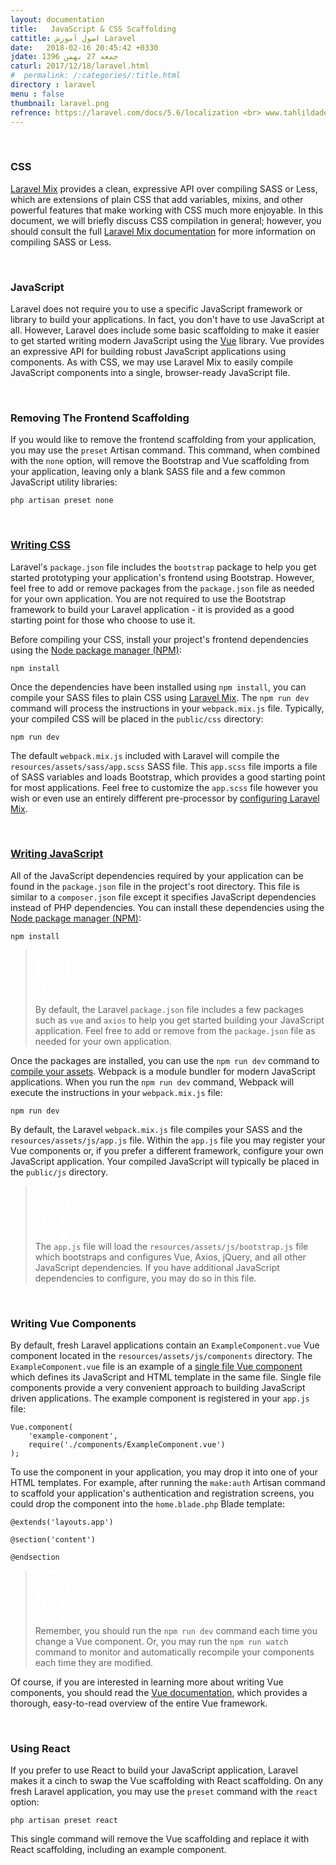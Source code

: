 ```yaml
---
layout: documentation
title:   JavaScript & CSS Scaffolding
cattitle: اصول آموزش Laravel
date:   2018-02-16 20:45:42 +0330
jdate: جمعه 27 بهمن 1396
caturl: 2017/12/18/laravel.html
#  permalink: /:categories/:title.html
directory : laravel
menu : false
thumbnail: laravel.png
refrence: https://laravel.com/docs/5.6/localization <br> www.tahlildadeh.com/ArticleDetails/آموزش-Localization-در-لاراول
---
```


<br>
<h3>CSS</h3>
<p>
<a href="/docs/5.6/mix">Laravel Mix</a> provides a clean, expressive API over compiling SASS or Less, which are extensions of plain CSS that add variables, mixins, and other powerful features that make working with CSS much more enjoyable. In this document, we will briefly discuss CSS compilation in general; however, you should consult the full <a href="/docs/5.6/mix">Laravel Mix documentation</a> for more information on compiling SASS or Less.
</p>

<br>
<h3>JavaScript</h3>
<p>
Laravel does not require you to use a specific JavaScript framework or library to build your applications. In fact, you don't have to use JavaScript at all. However, Laravel does include some basic scaffolding to make it easier to get started writing modern JavaScript using the <a href="https://vuejs.org">Vue</a> library. Vue provides an expressive API for building robust JavaScript applications using components. As with CSS, we may use Laravel Mix to easily compile JavaScript components into a single, browser-ready JavaScript file.
</p>

<br>
<h3>Removing The Frontend Scaffolding</h3>
<p>
If you would like to remove the frontend scaffolding from your application, you may use the <code class=" language-php">preset</code> Artisan command. This command, when combined with the <code class=" language-php">none</code> option, will remove the Bootstrap and Vue scaffolding from your application, leaving only a blank SASS file and a few common JavaScript utility libraries:
</p>

<pre><code class="language-php  line-numbers">php artisan preset none
</code></pre>

<p>
<a name="writing-css"></a>
</p>

<br>
<h3><a href="#writing-css">Writing CSS</a></h3>
<p>
Laravel's <code class=" language-php">package<span class="token punctuation">.</span>json</code> file includes the <code class=" language-php">bootstrap</code> package to help you get started prototyping your application's frontend using Bootstrap. However, feel free to add or remove packages from the <code class=" language-php">package<span class="token punctuation">.</span>json</code> file as needed for your own application. You are not required to use the Bootstrap framework to build your Laravel application - it is provided as a good starting point for those who choose to use it.
</p>

<p>
Before compiling your CSS, install your project's frontend dependencies using the <a href="https://www.npmjs.org">Node package manager (NPM)</a>:
</p>

<pre><code class="language-php  line-numbers">npm install
</code></pre>

<p>
Once the dependencies have been installed using <code class=" language-php">npm install</code>, you can compile your SASS files to plain CSS using <a href="/docs/5.6/mix#working-with-stylesheets">Laravel Mix</a>. The <code class=" language-php">npm run dev</code> command will process the instructions in your <code class=" language-php">webpack<span class="token punctuation">.</span>mix<span class="token punctuation">.</span>js</code> file. Typically, your compiled CSS will be placed in the <code class=" language-php"><span class="token keyword">public</span><span class="token operator">/</span>css</code> directory:
</p>

<pre><code class="language-php  line-numbers">npm run dev
</code></pre>

<p>
The default <code class=" language-php">webpack<span class="token punctuation">.</span>mix<span class="token punctuation">.</span>js</code> included with Laravel will compile the <code class=" language-php">resources<span class="token operator">/</span>assets<span class="token operator">/</span>sass<span class="token operator">/</span>app<span class="token punctuation">.</span>scss</code> SASS file. This <code class=" language-php">app<span class="token punctuation">.</span>scss</code> file imports a file of SASS variables and loads Bootstrap, which provides a good starting point for most applications. Feel free to customize the <code class=" language-php">app<span class="token punctuation">.</span>scss</code> file however you wish or even use an entirely different pre-processor by <a href="/docs/5.6/mix">configuring Laravel Mix</a>.
</p>

<p>
<a name="writing-javascript"></a>
</p>

<br>
<h3><a href="#writing-javascript">Writing JavaScript</a></h3>
<p>
All of the JavaScript dependencies required by your application can be found in the <code class=" language-php">package<span class="token punctuation">.</span>json</code> file in the project's root directory. This file is similar to a <code class=" language-php">composer<span class="token punctuation">.</span>json</code> file except it specifies JavaScript dependencies instead of PHP dependencies. You can install these dependencies using the <a href="https://www.npmjs.org">Node package manager (NPM)</a>:
</p>

<pre><code class="language-php  line-numbers">npm install
</code></pre>

<blockquote class="has-icon tip">
<p>
<div class="flag"><span class="svg"><svg xmlns="http://www.w3.org/2000/svg" xmlns:xlink="http://www.w3.org/1999/xlink" xmlns:a="http://ns.adobe.com/AdobeSVGViewerExtensions/3.0/" version="1.1" x="0px" y="0px" width="56.6px" height="87.5px" viewBox="0 0 56.6 87.5" enable-background="new 0 0 56.6 87.5" xml:space="preserve"><path fill="#FFFFFF" d="M28.7 64.5c-1.4 0-2.5-1.1-2.5-2.5v-5.7 -5V41c0-1.4 1.1-2.5 2.5-2.5s2.5 1.1 2.5 2.5v10.1 5 5.8C31.2 63.4 30.1 64.5 28.7 64.5zM26.4 0.1C11.9 1 0.3 13.1 0 27.7c-0.1 7.9 3 15.2 8.2 20.4 0.5 0.5 0.8 1 1 1.7l3.1 13.1c0.3 1.1 1.3 1.9 2.4 1.9 0.3 0 0.7-0.1 1.1-0.2 1.1-0.5 1.6-1.8 1.4-3l-2-8.4 -0.4-1.8c-0.7-2.9-2-5.7-4-8 -1-1.2-2-2.5-2.7-3.9C5.8 35.3 4.7 30.3 5.4 25 6.7 14.5 15.2 6.3 25.6 5.1c13.9-1.5 25.8 9.4 25.8 23 0 4.1-1.1 7.9-2.9 11.2 -0.8 1.4-1.7 2.7-2.7 3.9 -2 2.3-3.3 5-4 8L41.4 53l-2 8.4c-0.3 1.2 0.3 2.5 1.4 3 0.3 0.2 0.7 0.2 1.1 0.2 1.1 0 2.2-0.8 2.4-1.9l3.1-13.1c0.2-0.6 0.5-1.2 1-1.7 5-5.1 8.2-12.1 8.2-19.8C56.4 12 42.8-1 26.4 0.1zM43.7 69.6c0 0.5-0.1 0.9-0.3 1.3 -0.4 0.8-0.7 1.6-0.9 2.5 -0.7 3-2 8.6-2 8.6 -1.3 3.2-4.4 5.5-7.9 5.5h-4.1h38h-0.5 -3.6c-3.5 0-6.7-2.4-7.9-5.7l-0.1-0.4 -1.8-7.8c-0.4-1.1-0.8-2.1-1.2-3.1 -0.1-0.3-0.2-0.5-0.2-0.9 0.1-1.3 1.3-2.1 2.6-2.1h31C42.4 67.5 43.6 68.2 43.7 69.6zM37.7 72.5h36.9c-4.2 0-7.2 3.9-6.3 7.9 0.6 1.3 1.8 2.1 3.2 2.1h3.1 0.5 0.5 3.6c1.4 0 2.7-0.8 3.2-2.1L37.7 72.5z"></path></svg></span></div> By default, the Laravel <code class=" language-php">package<span class="token punctuation">.</span>json</code> file includes a few packages such as <code class=" language-php">vue</code> and <code class=" language-php">axios</code> to help you get started building your JavaScript application. Feel free to add or remove from the <code class=" language-php">package<span class="token punctuation">.</span>json</code> file as needed for your own application.
</p>
</blockquote>
<p>
Once the packages are installed, you can use the <code class=" language-php">npm run dev</code> command to <a href="/docs/5.6/mix">compile your assets</a>. Webpack is a module bundler for modern JavaScript applications. When you run the <code class=" language-php">npm run dev</code> command, Webpack will execute the instructions in your <code class=" language-php">webpack<span class="token punctuation">.</span>mix<span class="token punctuation">.</span>js</code> file:
</p>

<pre><code class="language-php  line-numbers">npm run dev
</code></pre>

<p>
By default, the Laravel <code class=" language-php">webpack<span class="token punctuation">.</span>mix<span class="token punctuation">.</span>js</code> file compiles your SASS and the <code class=" language-php">resources<span class="token operator">/</span>assets<span class="token operator">/</span>js<span class="token operator">/</span>app<span class="token punctuation">.</span>js</code> file. Within the <code class=" language-php">app<span class="token punctuation">.</span>js</code> file you may register your Vue components or, if you prefer a different framework, configure your own JavaScript application. Your compiled JavaScript will typically be placed in the <code class=" language-php"><span class="token keyword">public</span><span class="token operator">/</span>js</code> directory.
</p>
<blockquote class="has-icon tip">
<p>
<div class="flag"><span class="svg"><svg xmlns="http://www.w3.org/2000/svg" xmlns:xlink="http://www.w3.org/1999/xlink" xmlns:a="http://ns.adobe.com/AdobeSVGViewerExtensions/3.0/" version="1.1" x="0px" y="0px" width="56.6px" height="87.5px" viewBox="0 0 56.6 87.5" enable-background="new 0 0 56.6 87.5" xml:space="preserve"><path fill="#FFFFFF" d="M28.7 64.5c-1.4 0-2.5-1.1-2.5-2.5v-5.7 -5V41c0-1.4 1.1-2.5 2.5-2.5s2.5 1.1 2.5 2.5v10.1 5 5.8C31.2 63.4 30.1 64.5 28.7 64.5zM26.4 0.1C11.9 1 0.3 13.1 0 27.7c-0.1 7.9 3 15.2 8.2 20.4 0.5 0.5 0.8 1 1 1.7l3.1 13.1c0.3 1.1 1.3 1.9 2.4 1.9 0.3 0 0.7-0.1 1.1-0.2 1.1-0.5 1.6-1.8 1.4-3l-2-8.4 -0.4-1.8c-0.7-2.9-2-5.7-4-8 -1-1.2-2-2.5-2.7-3.9C5.8 35.3 4.7 30.3 5.4 25 6.7 14.5 15.2 6.3 25.6 5.1c13.9-1.5 25.8 9.4 25.8 23 0 4.1-1.1 7.9-2.9 11.2 -0.8 1.4-1.7 2.7-2.7 3.9 -2 2.3-3.3 5-4 8L41.4 53l-2 8.4c-0.3 1.2 0.3 2.5 1.4 3 0.3 0.2 0.7 0.2 1.1 0.2 1.1 0 2.2-0.8 2.4-1.9l3.1-13.1c0.2-0.6 0.5-1.2 1-1.7 5-5.1 8.2-12.1 8.2-19.8C56.4 12 42.8-1 26.4 0.1zM43.7 69.6c0 0.5-0.1 0.9-0.3 1.3 -0.4 0.8-0.7 1.6-0.9 2.5 -0.7 3-2 8.6-2 8.6 -1.3 3.2-4.4 5.5-7.9 5.5h-4.1h38h-0.5 -3.6c-3.5 0-6.7-2.4-7.9-5.7l-0.1-0.4 -1.8-7.8c-0.4-1.1-0.8-2.1-1.2-3.1 -0.1-0.3-0.2-0.5-0.2-0.9 0.1-1.3 1.3-2.1 2.6-2.1h31C42.4 67.5 43.6 68.2 43.7 69.6zM37.7 72.5h36.9c-4.2 0-7.2 3.9-6.3 7.9 0.6 1.3 1.8 2.1 3.2 2.1h3.1 0.5 0.5 3.6c1.4 0 2.7-0.8 3.2-2.1L37.7 72.5z"></path></svg></span></div> The <code class=" language-php">app<span class="token punctuation">.</span>js</code> file will load the <code class=" language-php">resources<span class="token operator">/</span>assets<span class="token operator">/</span>js<span class="token operator">/</span>bootstrap<span class="token punctuation">.</span>js</code> file which bootstraps and configures Vue, Axios, jQuery, and all other JavaScript dependencies. If you have additional JavaScript dependencies to configure, you may do so in this file.
</p>
</blockquote>
<p>
<a name="writing-vue-components"></a>
</p>

<br>
<h3>Writing Vue Components</h3>
<p>
By default, fresh Laravel applications contain an <code class=" language-php">ExampleComponent<span class="token punctuation">.</span>vue</code> Vue component located in the <code class=" language-php">resources<span class="token operator">/</span>assets<span class="token operator">/</span>js<span class="token operator">/</span>components</code> directory. The <code class=" language-php">ExampleComponent<span class="token punctuation">.</span>vue</code> file is an example of a <a href="https://vuejs.org/guide/single-file-components">single file Vue component</a> which defines its JavaScript and HTML template in the same file. Single file components provide a very convenient approach to building JavaScript driven applications. The example component is registered in your <code class=" language-php">app<span class="token punctuation">.</span>js</code> file:
</p>

<pre><code class="language-php  line-numbers">Vue.component(
    'example-component',
    require('./components/ExampleComponent.vue')
);
</code></pre>

<p>
To use the component in your application, you may drop it into one of your HTML templates. For example, after running the <code class=" language-php">make<span class="token punctuation">:</span>auth</code> Artisan command to scaffold your application's authentication and registration screens, you could drop the component into the <code class=" language-php">home<span class="token punctuation">.</span>blade<span class="token punctuation">.</span>php</code> Blade template:
</p>

<pre><code class="language-php  line-numbers">@extends('layouts.app')

@section('content')
    <example-component></example-component>
@endsection
</code></pre>

<blockquote class="has-icon tip">
<p>
<div class="flag"><span class="svg"><svg xmlns="http://www.w3.org/2000/svg" xmlns:xlink="http://www.w3.org/1999/xlink" xmlns:a="http://ns.adobe.com/AdobeSVGViewerExtensions/3.0/" version="1.1" x="0px" y="0px" width="56.6px" height="87.5px" viewBox="0 0 56.6 87.5" enable-background="new 0 0 56.6 87.5" xml:space="preserve"><path fill="#FFFFFF" d="M28.7 64.5c-1.4 0-2.5-1.1-2.5-2.5v-5.7 -5V41c0-1.4 1.1-2.5 2.5-2.5s2.5 1.1 2.5 2.5v10.1 5 5.8C31.2 63.4 30.1 64.5 28.7 64.5zM26.4 0.1C11.9 1 0.3 13.1 0 27.7c-0.1 7.9 3 15.2 8.2 20.4 0.5 0.5 0.8 1 1 1.7l3.1 13.1c0.3 1.1 1.3 1.9 2.4 1.9 0.3 0 0.7-0.1 1.1-0.2 1.1-0.5 1.6-1.8 1.4-3l-2-8.4 -0.4-1.8c-0.7-2.9-2-5.7-4-8 -1-1.2-2-2.5-2.7-3.9C5.8 35.3 4.7 30.3 5.4 25 6.7 14.5 15.2 6.3 25.6 5.1c13.9-1.5 25.8 9.4 25.8 23 0 4.1-1.1 7.9-2.9 11.2 -0.8 1.4-1.7 2.7-2.7 3.9 -2 2.3-3.3 5-4 8L41.4 53l-2 8.4c-0.3 1.2 0.3 2.5 1.4 3 0.3 0.2 0.7 0.2 1.1 0.2 1.1 0 2.2-0.8 2.4-1.9l3.1-13.1c0.2-0.6 0.5-1.2 1-1.7 5-5.1 8.2-12.1 8.2-19.8C56.4 12 42.8-1 26.4 0.1zM43.7 69.6c0 0.5-0.1 0.9-0.3 1.3 -0.4 0.8-0.7 1.6-0.9 2.5 -0.7 3-2 8.6-2 8.6 -1.3 3.2-4.4 5.5-7.9 5.5h-4.1h38h-0.5 -3.6c-3.5 0-6.7-2.4-7.9-5.7l-0.1-0.4 -1.8-7.8c-0.4-1.1-0.8-2.1-1.2-3.1 -0.1-0.3-0.2-0.5-0.2-0.9 0.1-1.3 1.3-2.1 2.6-2.1h31C42.4 67.5 43.6 68.2 43.7 69.6zM37.7 72.5h36.9c-4.2 0-7.2 3.9-6.3 7.9 0.6 1.3 1.8 2.1 3.2 2.1h3.1 0.5 0.5 3.6c1.4 0 2.7-0.8 3.2-2.1L37.7 72.5z"></path></svg></span></div> Remember, you should run the <code class=" language-php">npm run dev</code> command each time you change a Vue component. Or, you may run the <code class=" language-php">npm run watch</code> command to monitor and automatically recompile your components each time they are modified.
</p>
</blockquote>
<p>
Of course, if you are interested in learning more about writing Vue components, you should read the <a href="https://vuejs.org/guide/">Vue documentation</a>, which provides a thorough, easy-to-read overview of the entire Vue framework.
</p>

<p>
<a name="using-react"></a>
</p>

<br>
<h3>Using React</h3>
<p>
If you prefer to use React to build your JavaScript application, Laravel makes it a cinch to swap the Vue scaffolding with React scaffolding. On any fresh Laravel application, you may use the <code class=" language-php">preset</code> command with the <code class=" language-php">react</code> option:
</p>

<pre><code class="language-php  line-numbers">php artisan preset react
</code></pre>

<p>
This single command will remove the Vue scaffolding and replace it with React scaffolding, including an example component.
</p>

